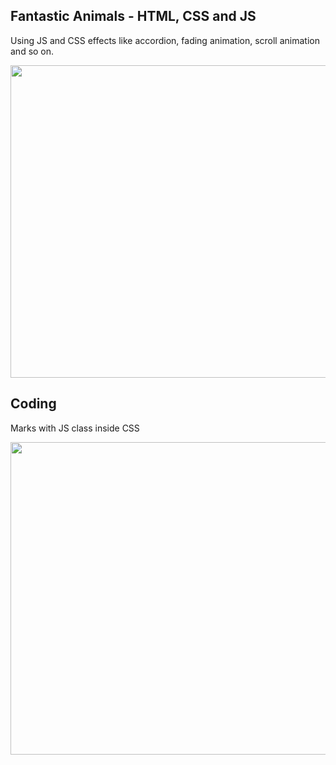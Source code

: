
 <h2>Fantastic Animals - HTML, CSS and JS</h2>
   <p>Using JS and CSS effects like accordion, fading animation, scroll animation and so on. </p>
    
 <img src="src/assets/gif1.gif"  width="1000" height="500">
 
 
 
 <h2>Coding</h2>
<p> Marks with JS class inside CSS </p>

<img src="src/assets/gif2.gif"  width="1000" height="500">
